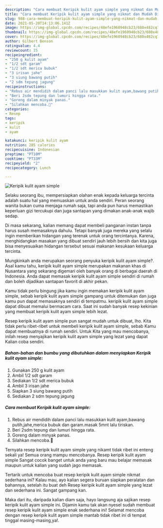 ```yaml
---
description: "Cara membuat Keripik kulit ayam simple yang nikmat dan Mudah Dibuat"
title: "Cara membuat Keripik kulit ayam simple yang nikmat dan Mudah Dibuat"
slug: 988-cara-membuat-keripik-kulit-ayam-simple-yang-nikmat-dan-mudah-dibuat
date: 2021-05-20T14:13:06.141Z
image: https://img-global.cpcdn.com/recipes/48efe1960948cb23/680x482cq70/keripik-kulit-ayam-simple-foto-resep-utama.jpg
thumbnail: https://img-global.cpcdn.com/recipes/48efe1960948cb23/680x482cq70/keripik-kulit-ayam-simple-foto-resep-utama.jpg
cover: https://img-global.cpcdn.com/recipes/48efe1960948cb23/680x482cq70/keripik-kulit-ayam-simple-foto-resep-utama.jpg
author: Gilbert Benson
ratingvalue: 4.4
reviewcount: 15
recipeingredient:
- "250 g kulit ayam"
- "1/2 sdt garam"
- "1/2 sdt merica bubuk"
- "3 irisan jahe"
- "3 siung bawang putih"
- "2 sdm tepung jagung"
recipeinstructions:
- "Rebus air mendidih dalam panci lalu masukkan kulit ayam,bawang putih,jahe,merica bubuk dan garam.masak 5mnt lalu tiriskan."
- "Beri 2sdm tepung dan lumuri hingga rata."
- "Goreng dalam minyak panas."
- "Silahkan mencoba.💁"
categories:
- Resep
tags:
- keripik
- kulit
- ayam

katakunci: keripik kulit ayam 
nutrition: 285 calories
recipecuisine: Indonesian
preptime: "PT10M"
cooktime: "PT33M"
recipeyield: "2"
recipecategory: Lunch

---
```



![Keripik kulit ayam simple](https://img-global.cpcdn.com/recipes/48efe1960948cb23/680x482cq70/keripik-kulit-ayam-simple-foto-resep-utama.jpg)

Selaku seorang ibu, mempersiapkan olahan enak kepada keluarga tercinta adalah suatu hal yang memuaskan untuk anda sendiri. Peran seorang  wanita bukan cuma menjaga rumah saja, tapi anda pun harus memastikan keperluan gizi tercukupi dan juga santapan yang dimakan anak-anak wajib sedap.

Di masa  sekarang, kalian memang dapat membeli panganan instan tanpa harus susah memasaknya dahulu. Tetapi banyak juga mereka yang selalu ingin memberikan hidangan yang terenak untuk orang tercintanya. Karena, menghidangkan masakan yang dibuat sendiri jauh lebih bersih dan kita juga bisa menyesuaikan hidangan tersebut sesuai makanan kesukaan keluarga tercinta. 



Mungkinkah anda merupakan seorang penyuka keripik kulit ayam simple?. Asal kamu tahu, keripik kulit ayam simple merupakan makanan khas di Nusantara yang sekarang digemari oleh banyak orang di berbagai daerah di Indonesia. Anda dapat memasak keripik kulit ayam simple sendiri di rumah dan boleh dijadikan santapan favorit di akhir pekan.

Kamu tidak perlu bingung jika kamu ingin memakan keripik kulit ayam simple, sebab keripik kulit ayam simple gampang untuk ditemukan dan juga kamu pun dapat memasaknya sendiri di tempatmu. keripik kulit ayam simple dapat dibuat memalui bermacam cara. Saat ini sudah banyak resep kekinian yang membuat keripik kulit ayam simple lebih lezat.

Resep keripik kulit ayam simple pun sangat mudah untuk dibuat, lho. Kita tidak perlu ribet-ribet untuk membeli keripik kulit ayam simple, sebab Kamu dapat membuatnya di rumah sendiri. Untuk Kita yang mau mencobanya, inilah resep menyajikan keripik kulit ayam simple yang lezat yang dapat Kalian coba sendiri.

<!--inarticleads1-->

##### Bahan-bahan dan bumbu yang dibutuhkan dalam menyiapkan Keripik kulit ayam simple:

1. Gunakan 250 g kulit ayam
1. Ambil 1/2 sdt garam
1. Sediakan 1/2 sdt merica bubuk
1. Ambil 3 irisan jahe
1. Siapkan 3 siung bawang putih
1. Sediakan 2 sdm tepung jagung




<!--inarticleads2-->

##### Cara membuat Keripik kulit ayam simple:

1. Rebus air mendidih dalam panci lalu masukkan kulit ayam,bawang putih,jahe,merica bubuk dan garam.masak 5mnt lalu tiriskan.
1. Beri 2sdm tepung dan lumuri hingga rata.
1. Goreng dalam minyak panas.
1. Silahkan mencoba.💁




Ternyata resep keripik kulit ayam simple yang nikamt tidak ribet ini enteng sekali ya! Semua orang mampu mencobanya. Resep keripik kulit ayam simple Sangat cocok banget untuk anda yang baru mau belajar memasak maupun untuk kalian yang sudah jago memasak.

Tertarik untuk mencoba buat resep keripik kulit ayam simple nikmat sederhana ini? Kalau mau, ayo kalian segera buruan siapkan peralatan dan bahannya, setelah itu buat deh Resep keripik kulit ayam simple yang lezat dan sederhana ini. Sangat gampang kan. 

Maka dari itu, daripada kalian diam saja, hayo langsung aja sajikan resep keripik kulit ayam simple ini. Dijamin kamu tak akan nyesel sudah membuat resep keripik kulit ayam simple enak sederhana ini! Selamat mencoba dengan resep keripik kulit ayam simple mantab tidak ribet ini di tempat tinggal masing-masing,ya!.

